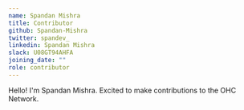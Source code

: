 ```yaml
---
name: Spandan Mishra
title: Contributor
github: Spandan-Mishra
twitter: spandev_
linkedin: Spandan Mishra
slack: U08GT94AHFA
joining_date: ""
role: contributor
---
```


Hello! I'm Spandan Mishra. Excited to make contributions to the OHC Network.
